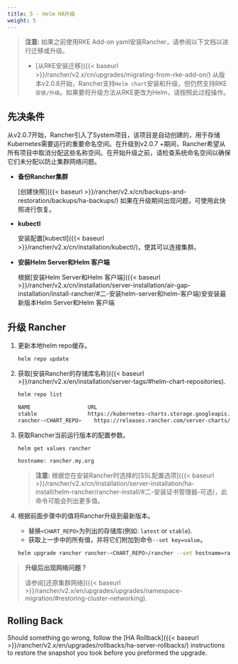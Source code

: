 ```yaml
---
title: 5 - Helm HA升级
weight: 5
---
```


>**注意:** 如果之前使用RKE Add-on yaml安装Rancher，请参阅以下文档以进行迁移或升级。
>
>* [从RKE安装迁移]({{< baseurl >}}/rancher/v2.x/cn/upgrades/migrating-from-rke-add-on/)
> 从版本v2.0.8开始，Rancher支持`Helm chart`安装和升级，但仍然支持RKE`安装/升级`。如果要将升级方法从RKE更改为Helm，请按照此过程操作。

## 先决条件

从v2.0.7开始，Rancher引入了System项目，该项目是自动创建的，用于存储Kubernetes需要运行的重要命名空间。在升级到v2.0.7 +期间，Rancher希望从所有项目中取消分配这些名称空间。在开始升级之前，请检查系统命名空间以确保它们未分配以防止集群网络问题。

- **备份Rancher集群**

    [创建快照]({{< baseurl >}}/rancher/v2.x/cn/backups-and-restoration/backups/ha-backups/)
    如果在升级期间出现问题，可使用此快照进行恢复。

- **kubectl**

    安装配置[kubectl]({{< baseurl >}}/rancher/v2.x/cn/installation/kubectl/)，使其可以连接集群。

- **安装Helm Server和Helm 客户端**

    根据[安装Helm Server和Helm 客户端]({{< baseurl >}}/rancher/v2.x/cn/installation/server-installation/air-gap-installation/install-rancher/#二-安装helm-server和helm-客户端)安安装最新版本Helm Server和Helm 客户端

## 升级 Rancher

1. 更新本地helm repo缓存。

    ```bash
    helm repo update
    ```

2. 获取[安装Rancher的存储库名称]({{< baseurl >}}/rancher/v2.x/en/installation/server-tags/#helm-chart-repositories).

    ```bash
    helm repo list

    NAME          	      URL
    stable        	      https://kubernetes-charts.storage.googleapis.com
    rancher-<CHART_REPO>	https://releases.rancher.com/server-charts/<CHART_REPO>
    ```

3. 获取Rancher当前运行版本的配置参数。

    ```bash
    helm get values rancher

    hostname: rancher.my.org
    ```

    > **注意:** 根据您在安装Rancher时选择的[SSL配置选项]({{< baseurl >}}/rancher/v2.x/cn/installation/server-installation/ha-install/helm-rancher/rancher-install/#二-安装证书管理器-可选)，此命令可能会列出更多值。

4. 根据前面步骤中的值将Rancher升级到最新版本。

    - 替换`<CHART_REPO>`为列出的存储库(例如: `latest` or `stable`).
    - 获取上一步中的所有值，并将它们附加到命令`--set key=value`。

    ```bash
    helm upgrade rancher rancher-<CHART_REPO>/rancher --set hostname=rancher.my.org
    ```

>**升级后出现网络问题？**
>
> 请参阅[还原集群网络]({{< baseurl >}}/rancher/v2.x/en/upgrades/upgrades/namespace-migration/#restoring-cluster-networking).

## Rolling Back

Should something go wrong, follow the [HA Rollback]({{< baseurl >}}/rancher/v2.x/en/upgrades/rollbacks/ha-server-rollbacks/) instructions to restore the snapshot you took before you preformed the upgrade.
